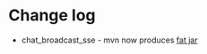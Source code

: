 Change log
===================

* chat_broadcast_sse - mvn now produces [fat jar](https://github.com/jolira/onejar-maven-plugin)